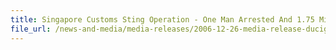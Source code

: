 ```yaml
---
title: Singapore Customs Sting Operation - One Man Arrested And 1.75 Million Sticks Of Duty-Unpaid Cigarettes Seized
file_url: /news-and-media/media-releases/2006-12-26-media-release-ducigg.pdf
---
```

